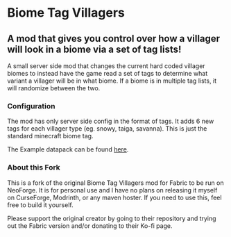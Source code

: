 # Biome Tag Villagers

A mod that gives you control over how a villager will look in a biome via a set of tag lists!
---
A small server side mod that changes the current hard coded villager biomes to instead have the game read a set of tags
to determine what variant a villager will be in what biome.
If a biome is in multiple tag lists, it will randomize between the two.

### Configuration
The mod has only server side config in the format of tags. It adds 6 new tags for each villager type (eg. snowy, taiga,
savanna). This is just the standard minecraft biome tag.

The Example datapack can be found [here](https://github.com/theendercore/BiomeTagVillagers/tree/master/example).

### About this Fork

This is a fork of the original Biome Tag Villagers mod for Fabric to be run on NeoForge. It is for personal use and I
have no plans on releasing it myself on CurseForge, Modrinth, or any maven hoster. If you need to use this, feel free to build it
yourself.

Please support the original creator by going to their repository and trying out the Fabric version and/or donating to
their Ko-fi page.
